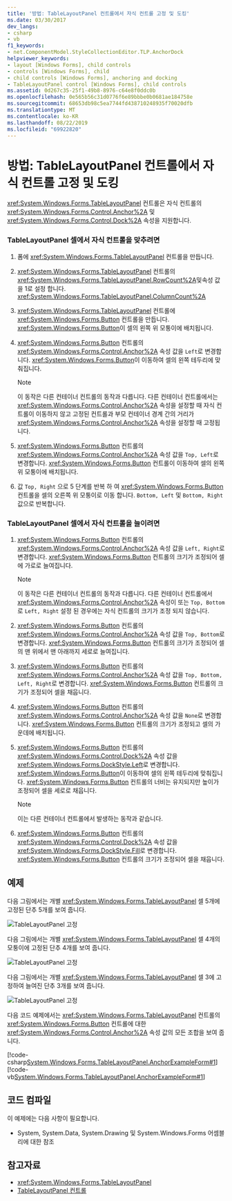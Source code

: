```yaml
---
title: '방법: TableLayoutPanel 컨트롤에서 자식 컨트롤 고정 및 도킹'
ms.date: 03/30/2017
dev_langs:
- csharp
- vb
f1_keywords:
- net.ComponentModel.StyleCollectionEditor.TLP.AnchorDock
helpviewer_keywords:
- layout [Windows Forms], child controls
- controls [Windows Forms], child
- child controls [Windows Forms], anchoring and docking
- TableLayoutPanel control [Windows Forms], child controls
ms.assetid: 0d267c35-25f1-49b8-8976-c64e8f0ddc0b
ms.openlocfilehash: 0e565b56c31d0776f6e89bbbe0b0681ae184758e
ms.sourcegitcommit: 68653db98c5ea7744fd438710248935f70020dfb
ms.translationtype: MT
ms.contentlocale: ko-KR
ms.lasthandoff: 08/22/2019
ms.locfileid: "69922820"
---
```

# <a name="how-to-anchor-and-dock-child-controls-in-a-tablelayoutpanel-control"></a>방법: TableLayoutPanel 컨트롤에서 자식 컨트롤 고정 및 도킹
<xref:System.Windows.Forms.TableLayoutPanel> 컨트롤은 자식 컨트롤의 <xref:System.Windows.Forms.Control.Anchor%2A> 및 <xref:System.Windows.Forms.Control.Dock%2A> 속성을 지원합니다.  
  
### <a name="to-align-a-child-control-in-a-tablelayoutpanel-cell"></a>TableLayoutPanel 셀에서 자식 컨트롤을 맞추려면  
  
1. 폼에 <xref:System.Windows.Forms.TableLayoutPanel> 컨트롤을 만듭니다.  
  
2. <xref:System.Windows.Forms.TableLayoutPanel> 컨트롤의<xref:System.Windows.Forms.TableLayoutPanel.RowCount%2A>및속성 값을 1로 설정 합니다. <xref:System.Windows.Forms.TableLayoutPanel.ColumnCount%2A>  
  
3. <xref:System.Windows.Forms.TableLayoutPanel> 컨트롤에 <xref:System.Windows.Forms.Button> 컨트롤을 만듭니다. <xref:System.Windows.Forms.Button>이 셀의 왼쪽 위 모퉁이에 배치됩니다.  
  
4. <xref:System.Windows.Forms.Button> 컨트롤의 <xref:System.Windows.Forms.Control.Anchor%2A> 속성 값을 `Left`로 변경합니다. <xref:System.Windows.Forms.Button>이 이동하여 셀의 왼쪽 테두리에 맞춰집니다.  
  
    > [!NOTE]
    > 이 동작은 다른 컨테이너 컨트롤의 동작과 다릅니다. 다른 컨테이너 컨트롤에서는 <xref:System.Windows.Forms.Control.Anchor%2A> 속성을 설정할 때 자식 컨트롤이 이동하지 않고 고정된 컨트롤과 부모 컨테이너 경계 간의 거리가 <xref:System.Windows.Forms.Control.Anchor%2A> 속성을 설정할 때 고정됩니다.  
  
5. <xref:System.Windows.Forms.Button> 컨트롤의 <xref:System.Windows.Forms.Control.Anchor%2A> 속성 값을 `Top, Left`로 변경합니다. <xref:System.Windows.Forms.Button> 컨트롤이 이동하여 셀의 왼쪽 위 모퉁이에 배치됩니다.  
  
6. 값 `Top, Right` 으로 5 단계를 반복 하 여 <xref:System.Windows.Forms.Button> 컨트롤을 셀의 오른쪽 위 모퉁이로 이동 합니다. `Bottom, Left` 및 `Bottom, Right` 값으로 반복합니다.  
  
### <a name="to-stretch-a-child-control-in-a-tablelayoutpanel-cell"></a>TableLayoutPanel 셀에서 자식 컨트롤을 늘이려면  
  
1. <xref:System.Windows.Forms.Button> 컨트롤의 <xref:System.Windows.Forms.Control.Anchor%2A> 속성 값을 `Left, Right`로 변경합니다. <xref:System.Windows.Forms.Button> 컨트롤의 크기가 조정되어 셀에 가로로 늘여집니다.  
  
    > [!NOTE]
    > 이 동작은 다른 컨테이너 컨트롤의 동작과 다릅니다. 다른 컨테이너 컨트롤에서 <xref:System.Windows.Forms.Control.Anchor%2A> 속성이 또는 `Top, Bottom`로 `Left, Right` 설정 된 경우에는 자식 컨트롤의 크기가 조정 되지 않습니다.  
  
2. <xref:System.Windows.Forms.Button> 컨트롤의 <xref:System.Windows.Forms.Control.Anchor%2A> 속성 값을 `Top, Bottom`로 변경합니다. <xref:System.Windows.Forms.Button> 컨트롤의 크기가 조정되어 셀의 맨 위에서 맨 아래까지 세로로 늘여집니다.  
  
3. <xref:System.Windows.Forms.Button> 컨트롤의 <xref:System.Windows.Forms.Control.Anchor%2A> 속성 값을 `Top, Bottom, Left, Right`로 변경합니다. <xref:System.Windows.Forms.Button> 컨트롤의 크기가 조정되어 셀을 채웁니다.  
  
4. <xref:System.Windows.Forms.Button> 컨트롤의 <xref:System.Windows.Forms.Control.Anchor%2A> 속성 값을 `None`로 변경합니다. <xref:System.Windows.Forms.Button> 컨트롤의 크기가 조정되고 셀의 가운데에 배치됩니다.  
  
5. <xref:System.Windows.Forms.Button> 컨트롤의 <xref:System.Windows.Forms.Control.Dock%2A> 속성 값을 <xref:System.Windows.Forms.DockStyle.Left>로 변경합니다. <xref:System.Windows.Forms.Button>이 이동하여 셀의 왼쪽 테두리에 맞춰집니다. <xref:System.Windows.Forms.Button> 컨트롤의 너비는 유지되지만 높이가 조정되어 셀을 세로로 채웁니다.  
  
    > [!NOTE]
    > 이는 다른 컨테이너 컨트롤에서 발생하는 동작과 같습니다.  
  
6. <xref:System.Windows.Forms.Button> 컨트롤의 <xref:System.Windows.Forms.Control.Dock%2A> 속성 값을 <xref:System.Windows.Forms.DockStyle.Fill>로 변경합니다. <xref:System.Windows.Forms.Button> 컨트롤의 크기가 조정되어 셀을 채웁니다.  
  
## <a name="example"></a>예제  
 다음 그림에서는 개별 <xref:System.Windows.Forms.TableLayoutPanel> 셀 5개에 고정된 단추 5개를 보여 줍니다.  
  
 ![TableLayoutPanel 고정](./media/vs-tlpanchor.gif "VS_TLPanchor")  
  
 다음 그림에서는 개별 <xref:System.Windows.Forms.TableLayoutPanel> 셀 4개의 모퉁이에 고정된 단추 4개를 보여 줍니다.  
  
 ![TableLayoutPanel 고정](./media/vs-tlpanchor2.gif "VS_TLPanchor2")  
  
 다음 그림에서는 개별 <xref:System.Windows.Forms.TableLayoutPanel> 셀 3에 고정하여 늘여진 단추 3개를 보여 줍니다.  
  
 ![TableLayoutPanel 고정](./media/vs-tlpanchor3.gif "VS_TLPAnchor3")  
  
 다음 코드 예제에서는 <xref:System.Windows.Forms.TableLayoutPanel> 컨트롤의 <xref:System.Windows.Forms.Button> 컨트롤에 대한 <xref:System.Windows.Forms.Control.Anchor%2A> 속성 값의 모든 조합을 보여 줍니다.  
  
 [!code-csharp[System.Windows.Forms.TableLayoutPanel.AnchorExampleForm#1](~/samples/snippets/csharp/VS_Snippets_Winforms/System.Windows.Forms.TableLayoutPanel.AnchorExampleForm/CS/TlpAnchorExampleForm.cs#1)]
 [!code-vb[System.Windows.Forms.TableLayoutPanel.AnchorExampleForm#1](~/samples/snippets/visualbasic/VS_Snippets_Winforms/System.Windows.Forms.TableLayoutPanel.AnchorExampleForm/VB/TlpAnchorExampleForm.vb#1)]  
  
## <a name="compiling-the-code"></a>코드 컴파일  
 이 예제에는 다음 사항이 필요합니다.  
  
- System, System.Data, System.Drawing 및 System.Windows.Forms 어셈블리에 대한 참조  
  
## <a name="see-also"></a>참고자료

- <xref:System.Windows.Forms.TableLayoutPanel>
- [TableLayoutPanel 컨트롤](tablelayoutpanel-control-windows-forms.md)
